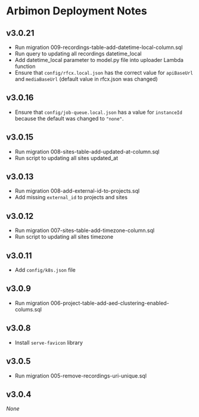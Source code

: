# Arbimon Deployment Notes

## v3.0.21

- Run migration 009-recordings-table-add-datetime-local-column.sql
- Run query to updating all recordings datetime_local
- Add datetime_local parameter to model.py file into uploader Lambda function
- Ensure that `config/rfcx.local.json` has the correct value for `apiBaseUrl` and `mediaBaseUrl` (default value in rfcx.json was changed)

## v3.0.16

- Ensure that `config/job-queue.local.json` has a value for `instanceId` because the default was changed to `"none"`.

## v3.0.15

- Run migration 008-sites-table-add-updated-at-column.sql
- Run script to updating all sites updated_at

## v3.0.13

- Run migration 008-add-external-id-to-projects.sql
- Add missing `external_id` to projects and sites

## v3.0.12

- Run migration 007-sites-table-add-timezone-column.sql
- Run script to updating all sites timezone

## v3.0.11

- Add `config/k8s.json` file

## v3.0.9

- Run migration 006-project-table-add-aed-clustering-enabled-colums.sql

## v3.0.8

- Install `serve-favicon` library

## v3.0.5

- Run migration 005-remove-recordings-uri-unique.sql

## v3.0.4

_None_

